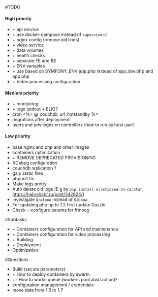 #TODO

#### High priority
* \+ api service
* \+ use docker-compose instead of `supervisord`
* \+ nginx config (remove old lines)
* \+ video service
* \+ data volumes
* \+ health checks
* \+ separate FE and BE
* \+ ENV variables
* \+ use based on SYMFONY_ENV app.php instead of app_dev.php and app.php
* \+ Video processing configuration

#### Medium priority
* \+ monitoring
* \+ logs (stdout + ELK)?
* cron <%= @_couchdb_url_hotstandby %>
* migrations after deployment
* users and privileges on controllers (how to run as host user)

#### Low priority
* base nginx and php and other images
* containers optimization
* \+ REMOVE DEPRECATED PROVISIONING
* XDebug configuration
* couchdb replication ?
* gzip static files
* phpunit fix
* Make logs pretty
* Auto delete old logs (E.g by `pip install elasticsearch-curator`; https://habrahabr.ru/post/342824/)
* Investigate `Grafana` instead of `Kibana`
* For updating php up to 7.2 first update Guzzle
* Check --configure params for ffmpeg


#Subtasks

* \+ Containers configuration for API and maintenance
* \+ Containers configuration for video processing 
* \+ Building
* \+ Deployment
* Optimization
 

#Questions

* Build (secure parameters)
* \+ How to deploy containers by swarm
* \+- How to works queue (workers pool abstraction)? 
* configuration management / credentials
* move data from 1.5 to 1.7
